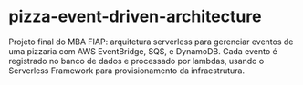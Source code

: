 # pizza-event-driven-architecture
Projeto final do MBA FIAP: arquitetura serverless para gerenciar eventos de uma pizzaria com AWS EventBridge, SQS, e DynamoDB. Cada evento é registrado no banco de dados e processado por lambdas, usando o Serverless Framework para provisionamento da infraestrutura.
